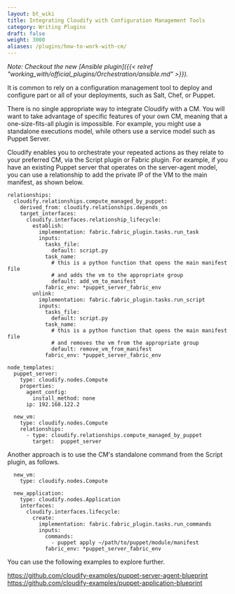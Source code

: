 ```yaml
---
layout: bt_wiki
title: Integrating Cloudify with Configuration Management Tools
category: Writing Plugins
draft: false
weight: 3000
aliases: /plugins/how-to-work-with-cm/
---
```


_Note: Checkout the new [Ansible plugin]({{< relref "working_with/official_plugins/Orchestration/ansible.md" >}})._

It is common to rely on a configuration management tool to deploy and configure part or all of your deployments, such as Salt, Chef, or Puppet.

There is no single appropriate way to integrate Cloudify with a CM. You will want to take advantage of specific features of your own CM, meaning that a one-size-fits-all plugin is impossible. For example, you might use a standalone executions model, while others use a service model such as Puppet Server.

Cloudify enables you to orchestrate your repeated actions as they relate to your preferred CM, via the Script plugin or Fabric plugin. For example, if you have an existing Puppet server that operates on the server-agent model, you can use a relationship to add the private IP of the VM to the main manifest, as shown below.

```
relationships:
  cloudify.relationships.compute_managed_by_puppet:
    derived_from: cloudify.relationships.depends_on
    target_interfaces:
      cloudify.interfaces.relationship_lifecycle:
        establish:
          implementation: fabric.fabric_plugin.tasks.run_task
          inputs:
            tasks_file:
              default: script.py
            task_name:
              # this is a python function that opens the main manifest file
              # and adds the vm to the appropriate group
              default: add_vm_to_manifest
            fabric_env: *puppet_server_fabric_env
        unlink:
          implementation: fabric.fabric_plugin.tasks.run_script
          inputs:
            tasks_file:
              default: script.py
            task_name:
              # this is a python function that opens the main manifest file
              # and removes the vm from the appropriate group
              default: remove_vm_from_manifest
            fabric_env: *puppet_server_fabric_env

node_templates:
  puppet_server:
    type: cloudify.nodes.Compute
    properties:
      agent_config:
        install_method: none
      ip: 192.168.122.2

  new_vm:
    type: cloudify.nodes.Compute
    relationships:
      - type: cloudify.relationships.compute_managed_by_puppet
        target:  puppet_server
```

Another approach is to use the CM's standalone command from the Script plugin, as follows.

```
  new_vm:
    type: cloudify.nodes.Compute

  new_application:
    type: cloudify.nodes.Application
    interfaces:
      cloudify.interfaces.lifecycle:
        create:
          implementation: fabric.fabric_plugin.tasks.run_commands
          inputs:
            commands:
              - puppet apply ~/path/to/puppet/module/manifest
	        fabric_env: *puppet_server_fabric_env

```

You can use the following examples to explore further.

https://github.com/cloudify-examples/puppet-server-agent-blueprint<br>
https://github.com/cloudify-examples/puppet-application-blueprint<br>

